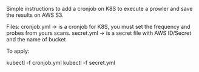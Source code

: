 Simple instructions to add a cronjob on K8S to execute a prowler and save the results on AWS S3.

Files: 
cronjob.yml  -> is a cronjob for K8S, you must set the frequency and probes from yours scans.
secret.yml   -> is a secret file with AWS ID/Secret and the name of bucket

To apply:

kubectl -f cronjob.yml
kubectl -f secret.yml
 
